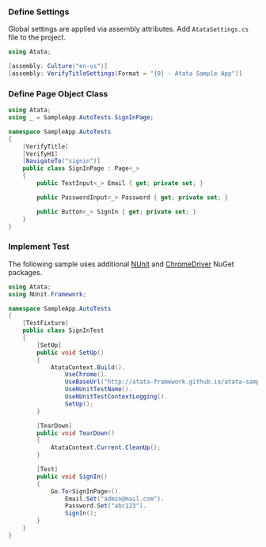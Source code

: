 ### Define Settings

Global settings are applied via assembly attributes. Add `AtataSettings.cs` file to the project.

```cs
using Atata;

[assembly: Culture("en-us")]
[assembly: VerifyTitleSettings(Format = "{0} - Atata Sample App")]
```

### Define Page Object Class

```cs
using Atata;
using _ = SampleApp.AutoTests.SignInPage;

namespace SampleApp.AutoTests
{
    [VerifyTitle]
    [VerifyH1]
    [NavigateTo("signin")]
    public class SignInPage : Page<_>
    {
        public TextInput<_> Email { get; private set; }

        public PasswordInput<_> Password { get; private set; }

        public Button<_> SignIn { get; private set; }
    }
}
```

### Implement Test

The following sample uses additional [NUnit](https://www.nuget.org/packages/NUnit) and [ChromeDriver](https://www.nuget.org/packages/Selenium.WebDriver.ChromeDriver) NuGet packages.

```cs
using Atata;
using NUnit.Framework;

namespace SampleApp.AutoTests
{
    [TestFixture]
    public class SignInTest
    {
        [SetUp]
        public void SetUp()
        {
            AtataContext.Build().
                UseChrome().
                UseBaseUrl("http://atata-framework.github.io/atata-sample-app/#!/").
                UseNUnitTestName().
                UseNUnitTestContextLogging().
                SetUp();
        }

        [TearDown]
        public void TearDown()
        {
            AtataContext.Current.CleanUp();
        }

        [Test]
        public void SignIn()
        {
            Go.To<SignInPage>().
                Email.Set("admin@mail.com").
                Password.Set("abc123").
                SignIn();
        }
    }
}
```
